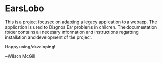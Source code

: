 # EarsLobo
This is a project focused on adapting a legacy application to a webapp.
The application is used to Diagnos Ear problems in children.
The documentation folder contains all necesary information and instructions regarding installation and development of the project.

Happy using/developing!

~Wilson McGill
